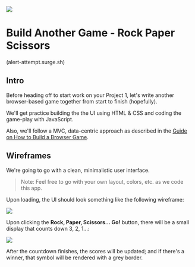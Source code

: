 <img src="https://i.imgur.com/cIz3Qx8.png">

# Build Another Game - Rock Paper Scissors
(alert-attempt.surge.sh)

## Intro

Before heading off to start work on your Project 1, let's write another browser-based game together from start to finish (hopefully).

We'll get practice building the the UI using HTML & CSS and coding the game-play with JavaScript.

Also, we'll follow a MVC, data-centric approach as described in the [Guide on How to Build a Browser Game](https://gist.github.com/jim-clark/6f1919291f6007b2c0b2c93d925d6bac).

## Wireframes

We're going to go with a clean, minimalistic user interface.

> Note: Feel free to go with your own layout, colors, etc. as we code this app.

Upon loading, the UI should look something like the following wireframe:

<img src="https://i.imgur.com/Agh4bdE.png">

Upon clicking the **Rock, Paper, Scissors... Go!** button, there will be a small display that counts down 3, 2, 1...:

<img src="https://i.imgur.com/xYE9rv1.png">

After the countdown finishes, the scores will be updated; and if there's a winner, that symbol will be rendered with a grey border.
